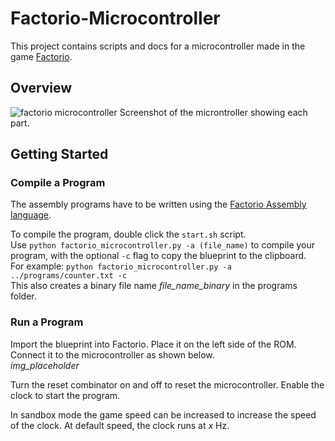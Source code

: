 # Factorio-Microcontroller
This project contains scripts and docs for a microcontroller made in the game [Factorio](https://www.factorio.com/).

## Overview
![factorio microcontroller](img/factorio-cpu.png)
Screenshot of the microntroller showing each part.

## Getting Started

### Compile a Program
The assembly programs have to be written using the [Factorio Assembly language](https://github.com/Maurits825/factorio-microcontroller/wiki/Factorio-Assembly-Language).

To compile the program, double click the `start.sh` script.  
Use `python factorio_microcontroller.py -a (file_name)` to compile your program, with the optional `-c` flag to copy the blueprint to the clipboard.  
For example: `python factorio_microcontroller.py -a ../programs/counter.txt -c`  
This also creates a binary file name _file_name_binary_ in the programs folder.

### Run a Program
Import the blueprint into Factorio. Place it on the left side of the ROM. Connect it to the microcontroller as shown below.  
_img_placeholder_  

Turn the reset combinator on and off to reset the microcontroller. Enable the clock to start the program.

In sandbox mode the game speed can be increased to increase the speed of the clock. At default speed, the clock runs at _x_ Hz.
